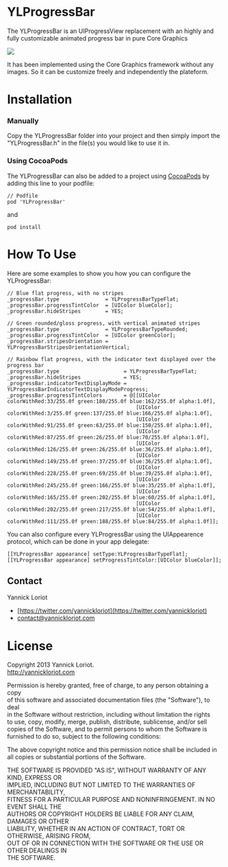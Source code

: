 YLProgressBar
=================
The YLProgressBar is an UIProgressView replacement with an highly and fully customizable animated progress bar in pure Core Graphics

![](https://github.com/YannickL/YLProgressBar/raw/master/YLProgressBarSample/Resources/Images/YLProgressBar.gif)

It has been implemented using the Core Graphics framework without any images. So it can be customize freely and independently the plateform.

Installation
============

### Manually
Copy the YLProgressBar folder into your project and then simply import the "YLProgressBar.h" in the file(s) you would like to use it in.

### Using CocoaPods

The YLProgressBar can also be added to a project using [CocoaPods](https://github.com/CocoaPods/CocoaPods) by adding this line to your podfile:

```
// Podfile
pod 'YLProgressBar'
```
and
```
pod install
```

# How To Use

Here are some examples to show you how you can configure the YLProgressBar:

```objc
// Blue flat progress, with no stripes
_progressBar.type               = YLProgressBarTypeFlat;
_progressBar.progressTintColor  = [UIColor blueColor];
_progressBar.hideStripes        = YES;

// Green rounded/gloss progress, with vertical animated stripes
_progressBar.type               = YLProgressBarTypeRounded;
_progressBar.progressTintColor  = [UIColor greenColor];
_progressBar.stripesOrientation = YLProgressBarStripesOrientationVertical;

// Rainbow flat progress, with the indicator text displayed over the progress bar
_progressBar.type                     = YLProgressBarTypeFlat;
_progressBar.hideStripes              = YES;
_progressBar.indicatorTextDisplayMode = YLProgressBarIndicatorTextDisplayModeProgress;
_progressBar.progressTintColors       = @[[UIColor colorWithRed:33/255.0f green:180/255.0f blue:162/255.0f alpha:1.0f],
                                          [UIColor colorWithRed:3/255.0f green:137/255.0f blue:166/255.0f alpha:1.0f],
                                          [UIColor colorWithRed:91/255.0f green:63/255.0f blue:150/255.0f alpha:1.0f],
                                          [UIColor colorWithRed:87/255.0f green:26/255.0f blue:70/255.0f alpha:1.0f],
                                          [UIColor colorWithRed:126/255.0f green:26/255.0f blue:36/255.0f alpha:1.0f],
                                          [UIColor colorWithRed:149/255.0f green:37/255.0f blue:36/255.0f alpha:1.0f],
                                          [UIColor colorWithRed:228/255.0f green:69/255.0f blue:39/255.0f alpha:1.0f],
                                          [UIColor colorWithRed:245/255.0f green:166/255.0f blue:35/255.0f alpha:1.0f],
                                          [UIColor colorWithRed:165/255.0f green:202/255.0f blue:60/255.0f alpha:1.0f],
                                          [UIColor colorWithRed:202/255.0f green:217/255.0f blue:54/255.0f alpha:1.0f],
                                          [UIColor colorWithRed:111/255.0f green:188/255.0f blue:84/255.0f alpha:1.0f]];
```

You can also configure every YLProgressBar using the UIAppearence protocol, which can be done in your app delegate:

```objc
[[YLProgressBar appearance] setType:YLProgressBarTypeFlat];
[[YLProgressBar appearance] setProgressTintColor:[UIColor blueColor]];
```

## Contact

Yannick Loriot
 - [https://twitter.com/yannickloriot](https://twitter.com/yannickloriot)
 - [contact@yannickloriot.com](mailto:contact@yannickloriot.com)

License
====================
Copyright 2013 Yannick Loriot.<br />
http://yannickloriot.com

Permission is hereby granted, free of charge, to any person obtaining a copy<br />
of this software and associated documentation files (the "Software"), to deal<br />
in the Software without restriction, including without limitation the rights<br />
to use, copy, modify, merge, publish, distribute, sublicense, and/or sell<br />
copies of the Software, and to permit persons to whom the Software is<br />
furnished to do so, subject to the following conditions:

The above copyright notice and this permission notice shall be included in<br />
all copies or substantial portions of the Software.
 
THE SOFTWARE IS PROVIDED "AS IS", WITHOUT WARRANTY OF ANY KIND, EXPRESS OR<br />
IMPLIED, INCLUDING BUT NOT LIMITED TO THE WARRANTIES OF MERCHANTABILITY,<br />
FITNESS FOR A PARTICULAR PURPOSE AND NONINFRINGEMENT. IN NO EVENT SHALL THE<br />
AUTHORS OR COPYRIGHT HOLDERS BE LIABLE FOR ANY CLAIM, DAMAGES OR OTHER<br />
LIABILITY, WHETHER IN AN ACTION OF CONTRACT, TORT OR OTHERWISE, ARISING FROM,<br />
OUT OF OR IN CONNECTION WITH THE SOFTWARE OR THE USE OR OTHER DEALINGS IN<br />
THE SOFTWARE.
